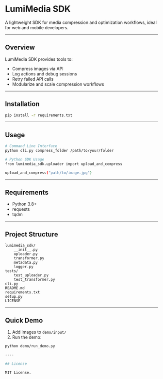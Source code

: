 # LumiMedia SDK

A lightweight SDK for media compression and optimization workflows, ideal for web and mobile developers.

---

## Overview

LumiMedia SDK provides tools to:

- Compress images via API
- Log actions and debug sessions
- Retry failed API calls
- Modularize and scale compression workflows

---

## Installation

```bash
pip install -r requirements.txt
```

---

## Usage

```bash
# Command Line Interface
python cli.py compress_folder /path/to/your/folder

# Python SDK Usage
from lumimedia_sdk.uploader import upload_and_compress

upload_and_compress("path/to/image.jpg")
```

---

## Requirements

- Python 3.8+
- requests
- tqdm

---

## Project Structure

```
lumimedia_sdk/
    __init__.py
    uploader.py
    transformer.py
    metadata.py
    logger.py
tests/
    test_uploader.py
    test_transformer.py
cli.py
README.md
requirements.txt
setup.py
LICENSE
```

---

## Quick Demo

1. Add images to `demo/input/`
2. Run the demo:

```bash
python demo/run_demo.py

----

## License

MIT License.
```
